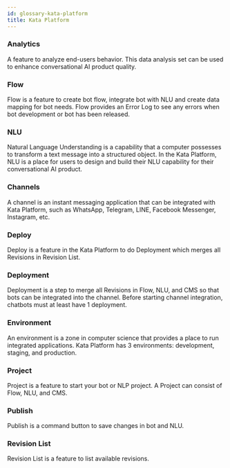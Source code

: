 ```yaml
---
id: glossary-kata-platform
title: Kata Platform
---
```


### Analytics

A feature to analyze end-users behavior. This data analysis set can be used to enhance conversational AI product quality.

### Flow

Flow is a feature to create bot flow, integrate bot with NLU and create data mapping for bot needs. Flow provides an Error Log to see any errors when bot development or bot has been released.

### NLU

Natural Language Understanding is a capability that a computer possesses to transform a text message into a structured object. In the Kata Platform, NLU is a place for users to design and build their NLU capability for their conversational AI product.

### Channels

A channel is an instant messaging application that can be integrated with Kata Platform, such as WhatsApp, Telegram, LINE, Facebook Messenger, Instagram, etc.

### Deploy

Deploy is a feature in the Kata Platform to do Deployment which merges all Revisions in Revision List.

### Deployment

Deployment is a step to merge all Revisions in Flow, NLU, and CMS so that bots can be integrated into the channel. Before starting channel integration, chatbots must at least have 1 deployment.

### Environment

An environment is a zone in computer science that provides a place to run integrated applications. Kata Platform has 3 environments: development, staging, and production.

### Project

Project is a feature to start your bot or NLP project. A Project can consist of Flow, NLU, and CMS.

### Publish

Publish is a command button to save changes in bot and NLU.

### Revision List

Revision List is a feature to list available revisions.

